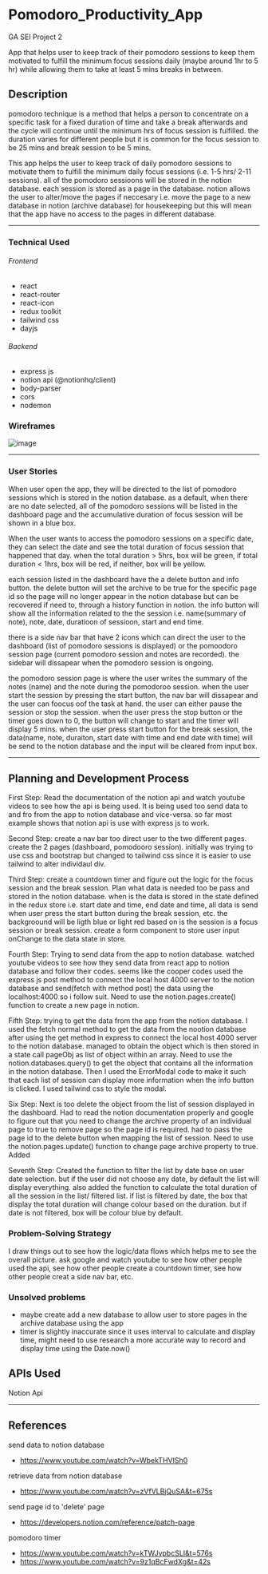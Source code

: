# Pomodoro_Productivity_App

GA SEI Project 2

App that helps user to keep track of their pomodoro sessions to keep them motivated to fulfill the minimum focus sessions daily (maybe around 1hr to 5 hr) while allowing them to take at least 5 mins breaks in between.

## Description

pomodoro technique is a method that helps a person to concentrate on a specific task for a fixed duration of time and take a break afterwards and the cycle will continue until the minimum hrs of focus session is fulfilled. the duration varies for different people but it is common for the focus session to be 25 mins and break session to be 5 mins.

This app helps the user to keep track of daily pomodoro sessions to motivate them to fulfill the minimum daily focus sessions (i.e. 1-5 hrs/ 2-11 sessions). all of the pomodoro sessioons will be stored in the notion database. each session is stored as a page in the database. notion allows the user to alter/move the pages if neccesary i.e. move the page to a new database in notion (archive database) for housekeeping but this will mean that the app have no access to the pages in different database.

---

### Technical Used

###### Frontend
- react
- react-router
- react-icon
- redux toolkit
- tailwind css
- dayjs

###### Backend
- express js
- notion api (@notionhq/client)
- body-parser
- cors
- nodemon


### Wireframes

![image](https://user-images.githubusercontent.com/44399805/176833046-3f5f201f-e04a-4417-acad-7d50f01586e3.png)

---

### User Stories

When user open the app, they will be directed to the list of pomodoro sessions which is stored in the notion database. as a default, when there are no date selected, all of the pomodoro sessions will be listed in the dashboard page and the accumulative duration of focus session will be shown in a blue box. 

When the user wants to access the pomodoro sessions on a specific date, they can select the date and see the total duration of focus session that happened that day. when the total duration > 5hrs, box will be green, if total duration < 1hrs, box will be red, if neither, box will be yellow. 

each session listed in the dashboard have the a delete button and info button. the delete button will set the archive to be true for the specific page id so the page will no longer appear in the notion database but can be recovered if need to, through a history function in notion. the info button will show all the information related to the the session i.e. name(summary of note), note, date, duratioon of sessioon, start and end time.

there is a side nav bar that have 2 icons which can direct the user to the dashboard (list of pomodoro sessions is displayed) or the pomoodoro session page (current pomodoro session and notes are recorded). the sidebar will dissapear when the pomodoro session is ongoing.

the pomodoro session page is where the user writes the summary of the notes (name) and the note during the pomodoroo session. when the user start the session by pressing the start button, the nav bar will dissapear and the user can foocus oof the task at hand. the user can either pause the session or stop the session. when the user press the stop button or the timer goes down to 0, the button will change to start and the timer will display 5 mins. when the user press start button for the break session, the data(name, note, duraiton, start date with time and end date with time) will be send to the notion database and the input will be cleared from input box.

---

## Planning and Development Process

First Step:
Read the documentation of the notion api and watch youtube videos to see how the api is being used. It is being used too send data to and fro from the app to notion database and vice-versa. so far most example shows that notion api is use with express js to work.

Second Step:
create a nav bar too direct user to the two different pages. create the 2 pages (dashboard, pomodooro session). initially was trying to use css and bootstrap but changed to tailwind css since it is easier to use tailwind to alter individaul div.

Third Step:
create a countdown timer and figure out the logic for the focus session and the break session. Plan what data is needed too be pass and stored in the notion database. when is the data is stored in the state defined in the redux store i.e. start date and time, end date and time, all data is send when user press the start button during the break session, etc. the backgroound will be ligth blue or light red based on is the session is a focus session or break session. create a form component to store user input onChange to the data state in store.

Fourth Step:
Trying to send data from the app to notion database. watched youtube videos to see how they send data from react app to notion database and follow their codes. seems like the cooper codes used the express js post method to connect the local host 4000 server to the notion database and send(fetch with method post) the data using the localhost:4000 so i follow suit. Need to use the notion.pages.create() function to create a new page in notion.

Fifth Step:
trying to get the data from the app from the notion database. I used the fetch normal method to get the data from the nootion database after using the get method in express to connect the local host 4000 server to the notion database. managed to obtain the object which is then stored in a state call pageObj as list of object within an array. Need to use the notion.databases.query() to get the object that contains all the information in the notion database. Then I used the ErrorModal code to make it such that each list of session can display more information when the info button is clicked. I used tailwind css to style the modal.

Six Step:
Next is too delete the object froom the list of session displayed in the dashboard. Had to read the notion documentation properly and google to figure out that you need to change the archive property of an individual page to true to remove page so the page id is required. had to pass the page id to the delete button when mapping the list of session. Need to use the notion.pages.update() function to change page archive property to true. Added

Seventh Step:
Created the function to filter the list by date base on user date selection. but if the user did not choose any date, by default the list will display everything. also added the function to calculate the total duration of all the session in the list/ filtered list. if list is filtered by date, the box that display the total duration will change colour based on the duration. but if date is not filtered, box will be colour blue by default. 


### Problem-Solving Strategy

I draw things out to see how the logic/data flows which helps me to see the overall picture. ask google and watch youtube to see how other people used the api, see how other people create a countdown timer, see how other people creat a side nav bar, etc.

### Unsolved problems

- maybe create add a new database to allow user to store pages in the archive database using the app
- timer is slightly inaccurate since it uses interval to calculate and display time, might need to use research a more accurate way to record and display time using the Date.now()

## APIs Used

Notion Api

---

 ## References
 
 send data to notion database 
 - https://www.youtube.com/watch?v=WbekTHVISh0
 
 retrieve data from notion database
 - https://www.youtube.com/watch?v=zVfVLBjQuSA&t=675s
 
 send page id to 'delete' page
 - https://developers.notion.com/reference/patch-page

pomodoro timer
- https://www.youtube.com/watch?v=kTWJypbcSLI&t=576s
- https://www.youtube.com/watch?v=9z1qBcFwdXg&t=42s
 
